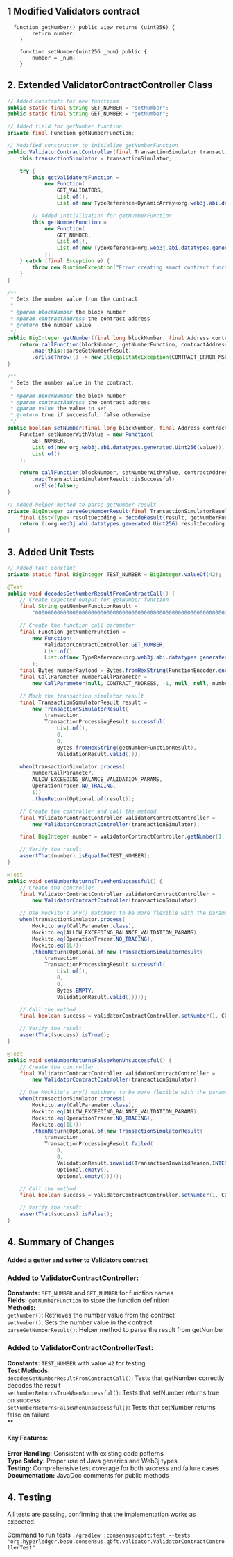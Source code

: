 ## 1 Modified Validators contract

```solidity
  function getNumber() public view returns (uint256) {
        return number;
    }

    function setNumber(uint256 _num) public {
        number = _num;
    }
```

## 2. Extended ValidatorContractController Class

```java
// Added constants for new functions
public static final String SET_NUMBER = "setNumber";
public static final String GET_NUMBER = "getNumber";

// Added field for getNumber function
private final Function getNumberFunction;

// Modified constructor to initialize getNumberFunction
public ValidatorContractController(final TransactionSimulator transactionSimulator) {
    this.transactionSimulator = transactionSimulator;

    try {
        this.getValidatorsFunction =
            new Function(
                GET_VALIDATORS,
                List.of(),
                List.of(new TypeReference<DynamicArray<org.web3j.abi.datatypes.Address>>() {}));

        // Added initialization for getNumberFunction
        this.getNumberFunction =
            new Function(
                GET_NUMBER,
                List.of(),
                List.of(new TypeReference<org.web3j.abi.datatypes.generated.Uint256>() {})
            );
    } catch (final Exception e) {
        throw new RuntimeException("Error creating smart contract function", e);
    }
}

/**
 * Gets the number value from the contract.
 *
 * @param blockNumber the block number
 * @param contractAddress the contract address
 * @return the number value
 */
public BigInteger getNumber(final long blockNumber, final Address contractAddress) {
    return callFunction(blockNumber, getNumberFunction, contractAddress)
        .map(this::parseGetNumberResult)
        .orElseThrow(() -> new IllegalStateException(CONTRACT_ERROR_MSG));
}

/**
 * Sets the number value in the contract.
 *
 * @param blockNumber the block number
 * @param contractAddress the contract address
 * @param value the value to set
 * @return true if successful, false otherwise
 */
public boolean setNumber(final long blockNumber, final Address contractAddress, final BigInteger value) {
    Function setNumberWithValue = new Function(
        SET_NUMBER,
        List.of(new org.web3j.abi.datatypes.generated.Uint256(value)),
        List.of()
    );

    return callFunction(blockNumber, setNumberWithValue, contractAddress)
        .map(TransactionSimulatorResult::isSuccessful)
        .orElse(false);
}

// Added helper method to parse getNumber result
private BigInteger parseGetNumberResult(final TransactionSimulatorResult result) {
    final List<Type> resultDecoding = decodeResult(result, getNumberFunction);
    return ((org.web3j.abi.datatypes.generated.Uint256) resultDecoding.get(0)).getValue();
}
```

## 3. Added Unit Tests

```java
// Added test constant
private static final BigInteger TEST_NUMBER = BigInteger.valueOf(42);

@Test
public void decodesGetNumberResultFromContractCall() {
    // Create expected output for getNumber function
    final String getNumberFunctionResult =
        "000000000000000000000000000000000000000000000000000000000000002a"; // Hex for 42

    // Create the function call parameter
    final Function getNumberFunction =
        new Function(
            ValidatorContractController.GET_NUMBER,
            List.of(),
            List.of(new TypeReference<org.web3j.abi.datatypes.generated.Uint256>() {})
        );
    final Bytes numberPayload = Bytes.fromHexString(FunctionEncoder.encode(getNumberFunction));
    final CallParameter numberCallParameter =
        new CallParameter(null, CONTRACT_ADDRESS, -1, null, null, numberPayload);

    // Mock the transaction simulator result
    final TransactionSimulatorResult result =
        new TransactionSimulatorResult(
            transaction,
            TransactionProcessingResult.successful(
                List.of(),
                0,
                0,
                Bytes.fromHexString(getNumberFunctionResult),
                ValidationResult.valid()));

    when(transactionSimulator.process(
        numberCallParameter,
        ALLOW_EXCEEDING_BALANCE_VALIDATION_PARAMS,
        OperationTracer.NO_TRACING,
        1))
        .thenReturn(Optional.of(result));

    // Create the controller and call the method
    final ValidatorContractController validatorContractController =
        new ValidatorContractController(transactionSimulator);

    final BigInteger number = validatorContractController.getNumber(1, CONTRACT_ADDRESS);

    // Verify the result
    assertThat(number).isEqualTo(TEST_NUMBER);
}

@Test
public void setNumberReturnsTrueWhenSuccessful() {
    // Create the controller
    final ValidatorContractController validatorContractController =
        new ValidatorContractController(transactionSimulator);

    // Use Mockito's any() matchers to be more flexible with the parameters
    when(transactionSimulator.process(
        Mockito.any(CallParameter.class),
        Mockito.eq(ALLOW_EXCEEDING_BALANCE_VALIDATION_PARAMS),
        Mockito.eq(OperationTracer.NO_TRACING),
        Mockito.eq(1L)))
        .thenReturn(Optional.of(new TransactionSimulatorResult(
            transaction,
            TransactionProcessingResult.successful(
                List.of(),
                0,
                0,
                Bytes.EMPTY,
                ValidationResult.valid()))));

    // Call the method
    final boolean success = validatorContractController.setNumber(1, CONTRACT_ADDRESS, TEST_NUMBER);

    // Verify the result
    assertThat(success).isTrue();
}

@Test
public void setNumberReturnsFalseWhenUnsuccessful() {
    // Create the controller
    final ValidatorContractController validatorContractController =
        new ValidatorContractController(transactionSimulator);

    // Use Mockito's any() matchers to be more flexible with the parameters
    when(transactionSimulator.process(
        Mockito.any(CallParameter.class),
        Mockito.eq(ALLOW_EXCEEDING_BALANCE_VALIDATION_PARAMS),
        Mockito.eq(OperationTracer.NO_TRACING),
        Mockito.eq(1L)))
        .thenReturn(Optional.of(new TransactionSimulatorResult(
            transaction,
            TransactionProcessingResult.failed(
                0,
                0,
                ValidationResult.invalid(TransactionInvalidReason.INTERNAL_ERROR),
                Optional.empty(),
                Optional.empty()))));

    // Call the method
    final boolean success = validatorContractController.setNumber(1, CONTRACT_ADDRESS, TEST_NUMBER);

    // Verify the result
    assertThat(success).isFalse();
}
```

## 4. Summary of Changes

#### Added a getter and setter to Validators contract

### Added to ValidatorContractController:

**Constants:** `SET_NUMBER` and `GET_NUMBER` for function names  
**Fields:** `getNumberFunction` to store the function definition  
**Methods:**  
`getNumber()`: Retrieves the number value from the contract  
`setNumber()`: Sets the number value in the contract  
`parseGetNumberResult()`: Helper method to parse the result from getNumber

### Added to ValidatorContractControllerTest:

**Constants:** `TEST_NUMBER` with value `42` for testing  
**Test Methods:**  
`decodesGetNumberResultFromContractCall()`: Tests that getNumber correctly decodes the result  
`setNumberReturnsTrueWhenSuccessful()`: Tests that setNumber returns true on success  
`setNumberReturnsFalseWhenUnsuccessful()`: Tests that setNumber returns false on failure  
\*\*

#### Key Features:

**Error Handling:** Consistent with existing code patterns  
**Type Safety:** Proper use of Java generics and Web3j types  
**Testing:** Comprehensive test coverage for both success and failure cases  
**Documentation:** JavaDoc comments for public methods

## 4. Testing

All tests are passing, confirming that the implementation works as expected.

Command to run tests
`./gradlew :consensus:qbft:test --tests "org.hyperledger.besu.consensus.qbft.validator.ValidatorContractControllerTest"`
